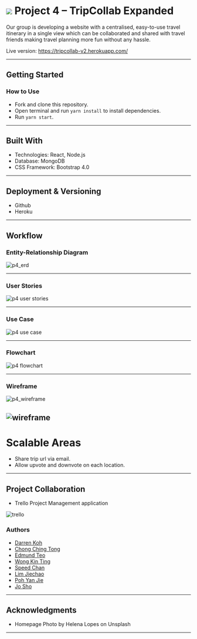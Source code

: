 # ![](https://ga-dash.s3.amazonaws.com/production/assets/logo-9f88ae6c9c3871690e33280fcf557f33.png) Project 4 – TripCollab Expanded

Our group is developing a website with a centralised, easy-to-use travel itinerary in a single view which can be collaborated and shared with travel friends making travel planning more fun without any hassle.

Live version: https://tripcollab-v2.herokuapp.com/

---

## Getting Started
### How to Use
* Fork and clone this repository.
* Open terminal and run ```yarn install``` to install dependencies.
* Run ```yarn start```.

---

## Built With
* Technologies: React, Node.js
* Database: MongoDB
* CSS Framework: Bootstrap 4.0

---

## Deployment & Versioning
* Github
* Heroku

---

## Workflow
### Entity-Relationship Diagram
![p4_erd](https://user-images.githubusercontent.com/31798170/36540300-cb5d74a6-1814-11e8-92b7-dd616885589a.png)

---

### User Stories
![p4 user stories](https://user-images.githubusercontent.com/31798170/36518579-f591fde4-17c1-11e8-86fa-507fc7c83dca.png)

---

### Use Case
![p4 use case](https://user-images.githubusercontent.com/31798170/36517157-31ab1938-17bc-11e8-8c09-ffcb18f84878.png)

---

### Flowchart
![p4 flowchart](https://user-images.githubusercontent.com/31798170/36517141-222913c0-17bc-11e8-9d53-66b6d3e1ef5b.png)

---

### Wireframe
![p4_wireframe](https://user-images.githubusercontent.com/31798170/36517183-58883ca2-17bc-11e8-90c0-e9d5028f26f0.png)

![wireframe](https://user-images.githubusercontent.com/31798170/36540329-e53e5174-1814-11e8-8fa0-f153f6e1f86f.png)
---

# Scalable Areas
* Share trip url via email.
* Allow upvote and downvote on each location.

---

## Project Collaboration
* Trello Project Management application

![trello](https://user-images.githubusercontent.com/31798170/36472250-3cf73956-172c-11e8-9582-d4665b5f220c.jpeg)

### Authors
* [Darren Koh](https://github.com/keed) 
* [Chong Ching Tong](https://github.com/chongct)
* [Edmund Teo](https://github.com/edmundtck)
* [Wong Kin Ting](https://github.com/strisen)
* [Speed Chan](https://github.com/knownopear)
* [Lim Jiechao](https://github.com/limjiechao)
* [Poh Yan Jie](https://github.com/empludo)
* [Jo Sho](https://github.com/emjys)

---

## Acknowledgments

* Homepage Photo by Helena Lopes on Unsplash

---